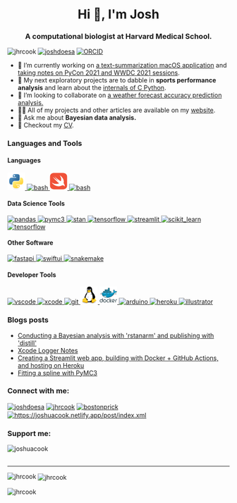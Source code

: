 <h1 align="center">Hi 👋, I'm Josh</h1>
<h3 align="center">A computational biologist at Harvard Medical School.</h3>

<p align="left">
<img src="https://komarev.com/ghpvc/?username=jhrcook&label=Profile%20views&color=0e75b6&style=flat" alt="jhrcook" />
<a href="https://twitter.com/joshdoesa" target="blank"><img src="https://img.shields.io/twitter/follow/joshdoesa?logo=twitter&style=flat" alt="joshdoesa" /></a> 
<a href="https://orcid.org/0000-0001-9815-6879" target="blank"><img src="https://img.shields.io/badge/ORCID-0000--0001--9815--6879-A6CE39?logo=orcid" alt="ORCID" /></a> 
</p>

- 🔭 I’m currently working on [a text-summarization macOS application](https://github.com/jhrcook/Brief) and [taking notes on PyCon 2021 and WWDC 2021 sessions](https://github.com/jhrcook/conference-notes).
- 🌱 My next exploratory projects are to dabble in **sports performance analysis** and learn about the [internals of C Python](https://github.com/jhrcook/cpython).
- 👯 I’m looking to collaborate on [a weather forecast accuracy prediction analysis.](https://github.com/jhrcook/weather-forecast-analysis)
- 👨‍💻 All of my projects and other articles are available on my [website](https://joshuacook.netlify.app).
- 💬 Ask me about **Bayesian data analysis.**
- 📄 Checkout my [CV](https://joshuacook.netlify.app/files/cv.pdf).

<h3 align="left">Languages and Tools</h3>

<h4 align="left">Languages</h4>

<p align="left"> 
<a href="https://www.python.org" target="_blank"> <img src="https://raw.githubusercontent.com/devicons/devicon/master/icons/python/python-original.svg" alt="python" width="40" height="40"/> </a>
<a href="https://cran.r-project.org/index.html" target="_blank"> <img src="https://cran.r-project.org/Rlogo.svg" alt="bash" width="40" height="40"/> </a>
<a href="https://developer.apple.com/swift/" target="_blank"> <img src="https://raw.githubusercontent.com/devicons/devicon/master/icons/swift/swift-original.svg" alt="swift" width="40" height="40"/> </a>
<a href="https://www.gnu.org/software/bash/" target="_blank"> <img src="https://www.vectorlogo.zone/logos/gnu_bash/gnu_bash-icon.svg" alt="bash" width="40" height="40"/> </a>

<h4 align="left">Data Science Tools</h4>

<a href="https://pandas.pydata.org" target="_blank"> <img src="https://pandas.pydata.org/static/img/pandas_secondary.svg" alt="pandas" height="40"/> </a>
<a href="https://docs.pymc.io" target="_blank"> <img src="https://cdn.rawgit.com/pymc-devs/pymc3/master/docs/logos/svg/PyMC3_banner.svg" alt="pymc3" height="40"/> </a>
<a href="https://mc-stan.org" target="_blank"> <img src="https://mc-stan.org/images/stan_logo.png" alt="stan" height="40"/> </a><a href="https://jupyter.org" target="_blank"> <img src="https://jupyter.org/assets/main-logo.svg" alt="tensorflow" width="40" height="40"/> </a> 
<a href="https://streamlit.io" target="_blank"> <img src="https://blog.streamlit.io/content/images/size/w1000/2021/03/logomark-color.png" alt="streamlit" height="30"/> </a>
<a href="https://scikit-learn.org/" target="_blank"> <img src="https://upload.wikimedia.org/wikipedia/commons/0/05/Scikit_learn_logo_small.svg" alt="scikit_learn" height="40"/> </a>
<a href="https://www.tensorflow.org" target="_blank"> <img src="https://www.vectorlogo.zone/logos/tensorflow/tensorflow-icon.svg" alt="tensorflow" width="40" height="40"/> </a> 

<h4 align="left">Other Software</h4>

<a href="https://fastapi.tiangolo.com" target="_blank"> <img src="https://fastapi.tiangolo.com/img/logo-margin/logo-teal.png" alt="fastapi" height="40"/> </a>
<a href="https://developer.apple.com/xcode/swiftui/" target="_blank"> <img src="https://s3.amazonaws.com/revue/profiles/images/000/057/722/thumb/swiftui.png?1584143811" alt="swiftui" width="40" height="40"/> </a>
<a href="https://snakemake.github.io" target="_blank"> <img src="https://snakemake.github.io/img/jk/logo.png" alt="snakemake" height="40"/> </a>

<h4 align="left">Developer Tools</h4>

<a href="https://code.visualstudio.com" target="_blank"> <img src="https://upload.wikimedia.org/wikipedia/commons/thumb/9/9a/Visual_Studio_Code_1.35_icon.svg/300px-Visual_Studio_Code_1.35_icon.svg.png" alt="vscode" width="40" height="40"/> </a>
<a href="https://developer.apple.com/xcode/" target="_blank"> <img src="https://upload.wikimedia.org/wikipedia/en/thumb/0/0c/Xcode_icon.png/128px-Xcode_icon.png" alt="xcode" width="40" height="40"/> </a>
<a href="https://git-scm.com/" target="_blank"> <img src="https://www.vectorlogo.zone/logos/git-scm/git-scm-icon.svg" alt="git" width="40" height="40"/> </a>
<a href="https://www.linux.org/" target="_blank"> <img src="https://raw.githubusercontent.com/devicons/devicon/master/icons/linux/linux-original.svg" alt="linux" width="40" height="40"/> </a>
<a href="https://www.docker.com/" target="_blank"> <img src="https://raw.githubusercontent.com/devicons/devicon/master/icons/docker/docker-original-wordmark.svg" alt="docker" width="40" height="40"/> </a>
<a href="https://www.arduino.cc/" target="_blank"> <img src="https://cdn.worldvectorlogo.com/logos/arduino-1.svg" alt="arduino" width="40" height="40"/> </a>
<a href="https://heroku.com" target="_blank"> <img src="https://www.vectorlogo.zone/logos/heroku/heroku-icon.svg" alt="heroku" width="40" height="40"/> </a>
<a href="https://www.adobe.com/in/products/illustrator.html" target="_blank"> <img src="https://www.vectorlogo.zone/logos/adobe_illustrator/adobe_illustrator-icon.svg" alt="illustrator" width="40" height="40"/> </a>

</p>

### Blogs posts

<!-- BLOG-POST-LIST:START -->
- [Conducting a Bayesian analysis with 'rstanarm' and publishing with 'distill'](https://joshuacook.netlify.app/post/wagenmakers-analysis-description/)
- [Xcode Logger Notes](https://joshuacook.netlify.app/post/xcode-logger-notes/)
- [Creating a Streamlit web app, building with Docker + GitHub Actions, and hosting on Heroku](https://joshuacook.netlify.app/post/streamlit-app-heroku/)
- [Fitting a spline with PyMC3](https://joshuacook.netlify.app/post/pymc3-spline/)
<!-- BLOG-POST-LIST:END -->

<h3 align="left">Connect with me:</h3>

<p align="left">
<a href="https://twitter.com/joshdoesa" target="blank"><img align="center" src="https://raw.githubusercontent.com/rahuldkjain/github-profile-readme-generator/master/src/images/icons/Social/twitter.svg" alt="joshdoesa" height="30" width="40" /></a>
<a href="https://dev.to/jhrcook" target="blank"><img align="center" src="https://cdn.jsdelivr.net/npm/simple-icons@3.0.1/icons/dev-dot-to.svg" alt="jhrcook" height="30" width="40" /></a>
<a href="https://instagram.com/bostonprick" target="blank"><img align="center" src="https://raw.githubusercontent.com/rahuldkjain/github-profile-readme-generator/master/src/images/icons/Social/instagram.svg" alt="bostonprick" height="30" width="40" /></a>
<a href="/https://joshuacook.netlify.app/post/index.xml" target="blank"><img align="center" src="https://raw.githubusercontent.com/rahuldkjain/github-profile-readme-generator/master/src/images/icons/Social/rss.svg" alt="https://joshuacook.netlify.app/post/index.xml" height="30" width="40" /></a>
</p>

<h3 align="left">Support me:</h3>

<p><a href="https://www.buymeacoffee.com/joshuacook"> <img align="left" src="https://cdn.buymeacoffee.com/buttons/v2/default-yellow.png" height="40" width="168" alt="joshuacook" /></a></p><br><br>

---

<p><img align="left" src="https://github-readme-stats.vercel.app/api/top-langs?username=jhrcook&show_icons=true&locale=en&layout=compact&hide=TeX,Jupyter Notebook,html&langs_count=6" alt="jhrcook" /></p>

<p>&nbsp;<img align="center" src="https://github-readme-stats.vercel.app/api?username=jhrcook&show_icons=true&locale=en" alt="jhrcook" /></p>

<p><img align="center" src="https://github-readme-streak-stats.herokuapp.com/?user=jhrcook&" alt="jhrcook" /></p>


